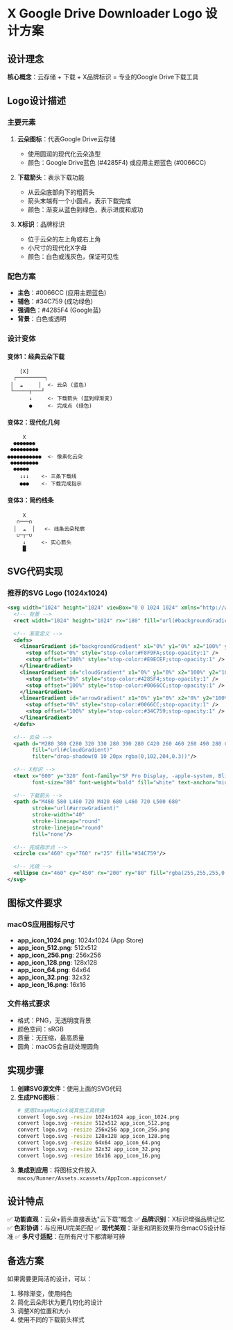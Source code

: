 # X Google Drive Downloader Logo 设计方案

## 设计理念

**核心概念**：云存储 + 下载 + X品牌标识 = 专业的Google Drive下载工具

## Logo设计描述

### 主要元素
1. **云朵图标**：代表Google Drive云存储
   - 使用圆润的现代化云朵造型
   - 颜色：Google Drive蓝色 (#4285F4) 或应用主题蓝色 (#0066CC)
   
2. **下载箭头**：表示下载功能
   - 从云朵底部向下的粗箭头
   - 箭头末端有一个小圆点，表示下载完成
   - 颜色：渐变从蓝色到绿色，表示进度和成功

3. **X标识**：品牌标识
   - 位于云朵的左上角或右上角
   - 小尺寸的现代化X字母
   - 颜色：白色或浅灰色，保证可见性

### 配色方案
- **主色**：#0066CC (应用主题蓝色)
- **辅色**：#34C759 (成功绿色)
- **强调色**：#4285F4 (Google蓝)
- **背景**：白色或透明

### 设计变体

#### 变体1：经典云朵下载
```
    [X]
  ┌─────────┐
 │  ☁️     │  <- 云朵 (蓝色)
 └─────┬───┘
       ↓     <- 下载箭头 (蓝到绿渐变)
       ●     <- 完成点 (绿色)
```

#### 变体2：现代化几何
```
     X
  ●●●●●●●
 ●●●●●●●●●
●●●●●●●●●●●  <- 像素化云朵
 ●●●●●●●●●
  ●●●●●
    ↓↓↓    <- 三条下载线
    ●●●    <- 下载完成指示
```

#### 变体3：简约线条
```
     X
   ∩───∩
  │  ☁  │   <- 线条云朵轮廓
   ∪─┬─∪
     ↓     <- 实心箭头
     █
```

## SVG代码实现

### 推荐的SVG Logo (1024x1024)
```svg
<svg width="1024" height="1024" viewBox="0 0 1024 1024" xmlns="http://www.w3.org/2000/svg">
  <!-- 背景 -->
  <rect width="1024" height="1024" rx="180" fill="url(#backgroundGradient)"/>
  
  <!-- 渐变定义 -->
  <defs>
    <linearGradient id="backgroundGradient" x1="0%" y1="0%" x2="100%" y2="100%">
      <stop offset="0%" style="stop-color:#F8F9FA;stop-opacity:1" />
      <stop offset="100%" style="stop-color:#E9ECEF;stop-opacity:1" />
    </linearGradient>
    <linearGradient id="cloudGradient" x1="0%" y1="0%" x2="100%" y2="100%">
      <stop offset="0%" style="stop-color:#4285F4;stop-opacity:1" />
      <stop offset="100%" style="stop-color:#0066CC;stop-opacity:1" />
    </linearGradient>
    <linearGradient id="arrowGradient" x1="0%" y1="0%" x2="0%" y2="100%">
      <stop offset="0%" style="stop-color:#0066CC;stop-opacity:1" />
      <stop offset="100%" style="stop-color:#34C759;stop-opacity:1" />
    </linearGradient>
  </defs>
  
  <!-- 云朵 -->
  <path d="M280 380 C280 320 330 280 390 280 C420 260 460 260 490 280 C550 280 600 320 600 380 C640 380 680 420 680 460 C680 500 640 540 600 540 L320 540 C280 540 240 500 240 460 C240 420 280 380 280 380 Z" 
        fill="url(#cloudGradient)" 
        filter="drop-shadow(0 10 20px rgba(0,102,204,0.3))"/>
  
  <!-- X标识 -->
  <text x="600" y="320" font-family="SF Pro Display, -apple-system, BlinkMacSystemFont, sans-serif" 
        font-size="80" font-weight="bold" fill="white" text-anchor="middle">X</text>
  
  <!-- 下载箭头 -->
  <path d="M460 580 L460 720 M420 680 L460 720 L500 680" 
        stroke="url(#arrowGradient)" 
        stroke-width="40" 
        stroke-linecap="round" 
        stroke-linejoin="round" 
        fill="none"/>
  
  <!-- 完成指示点 -->
  <circle cx="460" cy="760" r="25" fill="#34C759"/>
  
  <!-- 光效 -->
  <ellipse cx="460" cy="450" rx="200" ry="80" fill="rgba(255,255,255,0.2)" opacity="0.6"/>
</svg>
```

## 图标文件要求

### macOS应用图标尺寸
- **app_icon_1024.png**: 1024x1024 (App Store)
- **app_icon_512.png**: 512x512
- **app_icon_256.png**: 256x256
- **app_icon_128.png**: 128x128
- **app_icon_64.png**: 64x64
- **app_icon_32.png**: 32x32
- **app_icon_16.png**: 16x16

### 文件格式要求
- 格式：PNG，无透明度背景
- 颜色空间：sRGB
- 质量：无压缩，最高质量
- 圆角：macOS会自动处理圆角

## 实现步骤

1. **创建SVG源文件**：使用上面的SVG代码
2. **生成PNG图标**：
   ```bash
   # 使用ImageMagick或其他工具转换
   convert logo.svg -resize 1024x1024 app_icon_1024.png
   convert logo.svg -resize 512x512 app_icon_512.png
   convert logo.svg -resize 256x256 app_icon_256.png
   convert logo.svg -resize 128x128 app_icon_128.png
   convert logo.svg -resize 64x64 app_icon_64.png
   convert logo.svg -resize 32x32 app_icon_32.png
   convert logo.svg -resize 16x16 app_icon_16.png
   ```
3. **集成到应用**：将图标文件放入`macos/Runner/Assets.xcassets/AppIcon.appiconset/`

## 设计特点

✅ **功能直观**：云朵+箭头直接表达"云下载"概念
✅ **品牌识别**：X标识增强品牌记忆
✅ **色彩协调**：与应用UI完美匹配
✅ **现代美观**：渐变和阴影效果符合macOS设计标准
✅ **多尺寸适配**：在所有尺寸下都清晰可辨

## 备选方案

如果需要更简洁的设计，可以：
1. 移除渐变，使用纯色
2. 简化云朵形状为更几何化的设计
3. 调整X的位置和大小
4. 使用不同的下载箭头样式